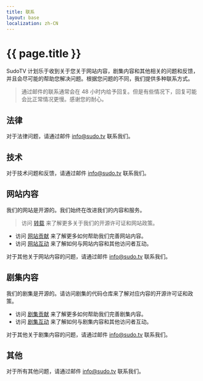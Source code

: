 ```yaml
---
title: 联系
layout: base
localization: zh-CN
---
```


# {{ page.title }}

SudoTV 计划乐于收到关于您关于网站内容，剧集内容和其他相关的问题和反馈，并且会尽可能的帮助您解决问题。根据您问题的不同，我们提供多种联系方式。

> 通过邮件的联系通常会在 48 小时内给予回复。但是有些情况下，回复可能会比正常情况更慢。感谢您的耐心。

## 法律

对于法律问题，请通过邮件 [info@sudo.tv](mailto://info@sudo.tv) 联系我们。

## 技术

对于技术问题和反馈，请通过邮件 [info@sudo.tv](mailto://info@sudo.tv) 联系我们。

## 网站内容

我们的网站是开源的。我们始终在改进我们的内容和服务。

> 访问 [转载](https://sudo.tv/reprint) 来了解更多关于我们的开源许可证和网站政策。

- 访问 [网站贡献](https://sudo.tv/contribute/sites) 来了解更多如何帮助我们完善网站内容。
- 访问 [网站互动](https://sudo.tv/interact/sites) 来了解如何与网站内容和其他访问者互动。

对于其他关于网站内容的问题，请通过邮件 [info@sudo.tv](mailto://info@sudo.tv) 联系我们。

## 剧集内容

我们的剧集是开源的。请访问剧集的代码仓库来了解对应内容的开源许可证和政策。

- 访问 [剧集贡献](https://sudo.tv/contribute/series) 来了解更多如何帮助我们完善剧集内容。
- 访问 [剧集互动](https://sudo.tv/interact/series) 来了解如何与剧集内容和其他访问者互动。

对于其他关于剧集内容的问题，请通过邮件 [info@sudo.tv](mailto://info@sudo.tv) 联系我们。

## 其他

对于所有其他问题，请通过邮件 [info@sudo.tv](mailto://info@sudo.tv) 联系我们。
